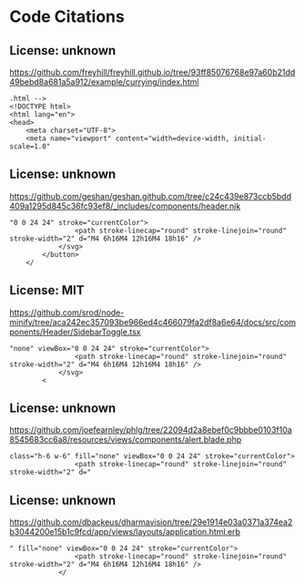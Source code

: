 # Code Citations

## License: unknown
https://github.com/freyhill/freyhill.github.io/tree/93ff85076768e97a60b21dd49bebd8a681a5a912/example/currying/index.html

```
.html -->
<!DOCTYPE html>
<html lang="en">
<head>
    <meta charset="UTF-8">
    <meta name="viewport" content="width=device-width, initial-scale=1.0"
```


## License: unknown
https://github.com/geshan/geshan.github.com/tree/c24c439e873ccb5bdd409a1295d845c36fc93ef8/_includes/components/header.njk

```
"0 0 24 24" stroke="currentColor">
                <path stroke-linecap="round" stroke-linejoin="round" stroke-width="2" d="M4 6h16M4 12h16M4 18h16" />
            </svg>
        </button>
    </
```


## License: MIT
https://github.com/srod/node-minify/tree/aca242ec357093be966ed4c466079fa2df8a6e64/docs/src/components/Header/SidebarToggle.tsx

```
"none" viewBox="0 0 24 24" stroke="currentColor">
                <path stroke-linecap="round" stroke-linejoin="round" stroke-width="2" d="M4 6h16M4 12h16M4 18h16" />
            </svg>
        <
```


## License: unknown
https://github.com/joefearnley/phlg/tree/22094d2a8ebef0c9bbbe0103f10a8545683cc6a8/resources/views/components/alert.blade.php

```
class="h-6 w-6" fill="none" viewBox="0 0 24 24" stroke="currentColor">
                <path stroke-linecap="round" stroke-linejoin="round" stroke-width="2" d="
```


## License: unknown
https://github.com/dbackeus/dharmavision/tree/29e1914e03a0371a374ea2b3044200e15b1c9fcd/app/views/layouts/application.html.erb

```
" fill="none" viewBox="0 0 24 24" stroke="currentColor">
                <path stroke-linecap="round" stroke-linejoin="round" stroke-width="2" d="M4 6h16M4 12h16M4 18h16" />
            </
```

